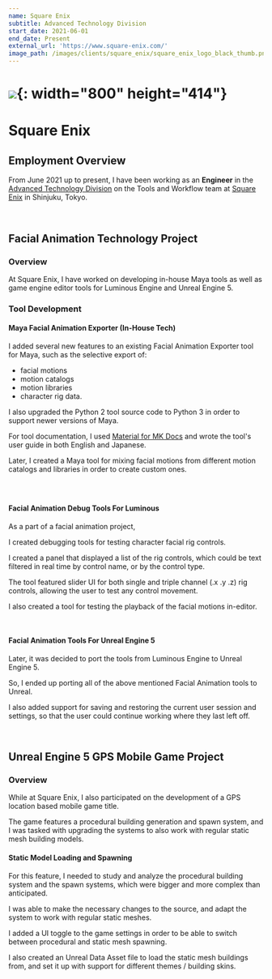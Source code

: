 ```yaml
---
name: Square Enix
subtitle: Advanced Technology Division
start_date: 2021-06-01
end_date: Present
external_url: 'https://www.square-enix.com/'
image_path: /images/clients/square_enix/square_enix_logo_black_thumb.png
---
```


# ![](/portfolio/images/clients/square_enix/square_enix_logo_black.png){: width="800" height="414"}

# Square Enix

## Employment Overview

From June 2021 up to present, I have been working as an **Engineer** in the [Advanced Technology Division](http://www.jp.square-enix.com/tech/#) on the Tools and Workflow team at [Square Enix](https://www.square-enix.com/) in Shinjuku, Tokyo.

&nbsp;

## Facial Animation Technology Project

### Overview

At Square Enix, I have worked on developing in-house Maya tools as well as game engine editor tools for Luminous Engine and Unreal Engine 5.

### Tool Development

#### Maya Facial Animation Exporter (In-House Tech)

I added several new features to an existing Facial Animation Exporter tool for Maya, such as the selective export of:
- facial motions
- motion catalogs
- motion libraries
- character rig data.

I also upgraded the Python 2 tool source code to Python 3 in order to support newer versions of Maya.

For tool documentation, I used [Material for MK Docs](https://squidfunk.github.io/mkdocs-material/) and wrote the tool's user guide in both English and Japanese.

Later, I created a Maya tool for mixing facial motions from different motion catalogs and libraries in order to create custom ones.

##### &nbsp;

#### Facial Animation Debug Tools For Luminous

As a part of a facial animation project,

I created debugging tools for testing character facial rig controls.

I created a panel that displayed a list of the rig controls, which could be text filtered in real time by control name, or by the control type.

The tool featured slider UI for both single and triple channel (.x .y .z) rig controls, allowing the user to test any control movement.

I also created a tool for testing the playback of the facial motions in-editor.

&nbsp;

#### Facial Animation Tools For Unreal Engine 5

Later, it was decided to port the tools from Luminous Engine to Unreal Engine 5.

So, I ended up porting all of the above mentioned Facial Animation tools to Unreal.

I also added support for saving and restoring the current user session and settings, so that the user could continue working where they last left off.

&nbsp;

## Unreal Engine 5 GPS Mobile Game Project

### Overview

While at Square Enix, I also participated on the development of a GPS location based mobile game title.

The game features a procedural building generation and spawn system, and I was tasked with upgrading the systems to also work with regular static mesh building models.

#### Static Model Loading and Spawning

For this feature, I needed to study and analyze the procedural building system and the spawn systems, which were bigger and more complex than anticipated.

I was able to make the necessary changes to the source, and adapt the system to work with regular static meshes.

I added a UI toggle to the game settings in order to be able to switch between procedural and static mesh spawning.

I also created an Unreal Data Asset file to load the static mesh buildings from, and set it up with support for different themes / building skins.

&nbsp;